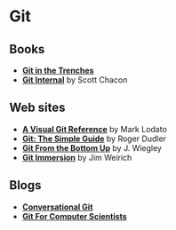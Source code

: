 # Git

## Books
* **[Git in the Trenches]()**
* **[Git Internal]()** by Scott Chacon

## Web sites
* **[A Visual Git Reference](http://marklodato.github.io/visual-git-guide/index-en.html)** by Mark Lodato
* **[Git: The Simple Guide](http://rogerdudler.github.io/git-guide/)** by Roger Dudler
* **[Git From the Bottom Up](https://jwiegley.github.io/git-from-the-bottom-up/)** by J. Wiegley
* **[Git Immersion](https://gitimmersion.com/)** by Jim Weirich


## Blogs
* **[Conversational Git](http://blog.anvard.org/conversational-git/)**
* **[Git For Computer Scientists](https://eagain.net/articles/git-for-computer-scientists/)**